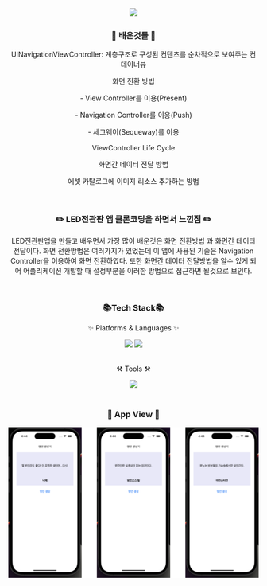 <div align=center>
  <img src="https://capsule-render.vercel.app/api?type=waving&color=auto&height=200&section=header&text=LED전관판&fontSize=90" />
</div>

<div align=center>
  <h3>🧐 배운것들 🧐</h3>
  <div>
    <p>UINavigationViewController: 계층구조로 구성된 컨텐츠를 순차적으로 보여주는 컨테이너뷰 </p>
    <p>화면 전환 방법</p>
    <p>- View Controller를 이용(Present)</p>
    <p>- Navigation Controller를 이용(Push)</p>
    <p>- 세그웨이(Sequeway)를 이용</p>
    <p>ViewController Life Cycle</p>
    <p>화면간 데이터 전달 방법</p>
    <p>에셋 카탈로그에 이미지 리소스 추가하는 방법</p>
  </div>
</div>

<br>

<div align=center>
  <h3>✏️ LED전관판 앱 클론코딩을 하면서 느낀점 ✏️</h3>
  <div>
    <p>
      LED전관판앱을 만들고 배우면서 가장 많이 배운것은 화면 전환방법 과 화면간 데이터 전달이다.
      화면 전환방법은 여러가지가 있었는데 이 앱에 사용된 기술은 Navigation Controller을 이용하여 화면 전환하였다.
      또한 화면간 데이터 전달방법을 알수 있게 되어 어플리케이션 개발할 때 설정부분을 이러한 방법으로 접근하면 될것으로 보인다.
    </p>
  </div>
</div>

<br>

<div align=center>
  <h3>📚Tech Stack📚</h3>
  <p>✨ Platforms & Languages ✨</p>
</div>
<div align=center>
  <img src="https://img.shields.io/badge/Swift-F05138?style=flat&logo=Swift&logoColor=white"/>
  <img src="https://img.shields.io/badge/Storyboard-F05138?style=flat&logo=Storyboard&logoColor=white"/>
</div>

<br>

<div align=center>
  <p>⚒️ Tools ⚒️</p>
</div>
<div align=center>
	<img src="https://img.shields.io/badge/Xcode-147EFB?style=flat&logo=Xcode&logoColor=white"/>
</div>

<br>

<div align=center>
<h3>📱 App View 📱</h3>
  <img src="https://github.com/Jeong-HanGyeol/QuotesGenerator/blob/main/%E1%84%80%E1%85%B3%E1%84%85%E1%85%AE%E1%86%B8%201.png" />
</div>
